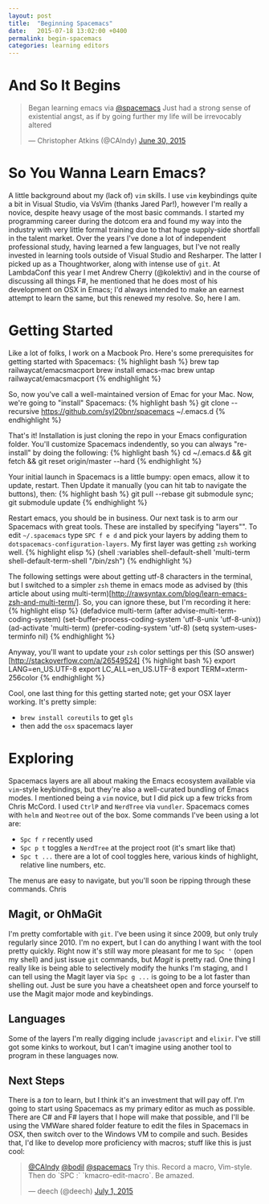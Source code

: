 ```yaml
---
layout: post
title:  "Beginning Spacemacs"
date:   2015-07-18 13:02:00 +0400
permalink: begin-spacemacs
categories: learning editors
---
```


# And So It Begins
<blockquote class="twitter-tweet" lang="en"><p lang="en" dir="ltr">Began learning emacs via <a href="https://twitter.com/spacemacs">@spacemacs</a> Just had a strong sense of existential angst, as if by going further my life will be irrevocably altered</p>&mdash; Christopher Atkins (@CAIndy) <a href="https://twitter.com/CAIndy/status/615702309805256704">June 30, 2015</a></blockquote>

# So You Wanna Learn Emacs?
A little background about my (lack of) `vim` skills. I use `vim` keybindings quite a bit in Visual Studio, via VsVim (thanks Jared Par!), however I'm really a novice, despite heavy usage of the most basic commands. I started my programming career during the dotcom era and found my way into the industry with very little formal training due to that huge supply-side shortfall in the talent market. Over the years I've done a lot of independent professional study, having learned a few languages, but I've not really invested in learning tools outside of Visual Studio and Resharper. The latter I picked up as a Thoughtworker, along with intense use of `git`. At LambdaConf this year I met Andrew Cherry (@kolektiv) and in the course of discussing all things F#, he mentioned that he does most of his development on OSX in Emacs; I'd always intended to make an earnest attempt to learn the same, but this renewed my resolve. So, here I am.

# Getting Started
Like a lot of folks, I work on a Macbook Pro. Here's some prerequisites for getting started with Spacemacs:
{% highlight bash %}
brew tap railwaycat/emacsmacport
brew install emacs-mac
brew untap railwaycat/emacsmacport
{% endhighlight %}


So, now you've call a well-maintained version of Emac for your Mac. Now, we're going to "install" Spacemacs:
{% highlight bash %}
git clone --recursive https://github.com/syl20bnr/spacemacs ~/.emacs.d
{% endhighlight %}

That's it! Installation is just cloning the repo in your Emacs configuration folder. You'll customize Spacemacs indendently, so you can always "re-install" by doing the following:
{% highlight bash %}
cd ~/.emacs.d && git fetch && git reset origin/master --hard
{% endhighlight %}

Your initial launch in Spacemacs is a little bumpy: open emacs, allow it to update, restart. Then Update it manually (you can hit tab to navigate the buttons), then:
{% highlight bash %}
git pull --rebase
git submodule sync; git submodule update
{% endhighlight %}

Restart emacs, you should be in business. Our next task is to arm our Spacemacs with great tools. These are installed by specifying "layers"". To edit `~/.spacemacs` type `SPC f e d` and pick your layers by adding them to `dotspacemacs-configuration-layers`. My first layer was getting `zsh` working well.
{% highlight elisp %}
(shell :variables
            shell-default-shell 'multi-term
            shell-default-term-shell "/bin/zsh")
{% endhighlight %}

The following settings were about getting utf-8 characters in the terminal, but I switched to a simpler `zsh` theme in emacs mode as advised by (this article about using multi-term)[http://rawsyntax.com/blog/learn-emacs-zsh-and-multi-term/]. So, you can ignore these, but I'm recording it here:
{% highlight elisp %}
(defadvice multi-term (after advise-multi-term-coding-system)
    (set-buffer-process-coding-system 'utf-8-unix 'utf-8-unix))
  (ad-activate 'multi-term)
  (prefer-coding-system 'utf-8)
  (setq system-uses-terminfo nil)
{% endhighlight %}

Anyway, you'll want to update your `zsh` color settings per this (SO answer)[http://stackoverflow.com/a/26549524]
{% highlight bash %}
export LANG=en_US.UTF-8
export LC_ALL=en_US.UTF-8
export TERM=xterm-256color
{% endhighlight %}

Cool, one last thing for this getting started note; get your OSX layer working. It's pretty simple:

- `brew install coreutils` to get `gls`
- then add the `osx` spacemacs layer 

# Exploring
Spacemacs layers are all about making the Emacs ecosystem available via `vim`-style keybindings, but they're also a well-curated bundling of Emacs modes. I mentioned being a `vim` novice, but I did pick up a few tricks from Chris McCord. I used `CtrlP` and `NerdTree` via `vundler`. Spacemacs comes with `helm` and `Neotree` out of the box. Some commands I've been using a lot are:

- `Spc f r` recently used
- `Spc p t` toggles a `NerdTree` at the project root (it's smart like that)
- `Spc t ...` there are a lot of cool toggles here, various kinds of highlight, relative line numbers, etc.

The menus are easy to navigate, but you'll soon be ripping through these commands. Chris 

## Magit, or OhMaGit
I'm pretty comfortable with `git`. I've been using it since 2009, but only truly regularly since 2010. I'm no expert, but I can do anything I want with the tool pretty quickly. Right now it's still way more pleasant for me to `Spc '` (open my shell) and just issue `git` commands, but *Magit* is pretty rad. One thing I really like is being able to selectively modify the hunks I'm staging, and I can tell using the Magit layer via `Spc g ...` is going to be a lot faster than shelling out. Just be sure you have a cheatsheet open and force yourself to use the Magit major mode and keybindings.

## Languages
Some of the layers I'm really digging include `javascript` and `elixir`. I've still got some kinks to workout, but I can't imagine using another tool to program in these languages now.

## Next Steps
There is a *ton* to learn, but I think it's an investment that will pay off. I'm going to start using Spacemacs as my primary editor as much as possible. There are C# and F# layers that I hope will make that possible, and I'll be using the VMWare shared folder feature to edit the files in Spacemacs in OSX, then switch over to the Windows VM to compile and such. Besides that, I'd like to develop more proficiency with macros; stuff like this is just cool:
<blockquote class="twitter-tweet" lang="en"><p lang="en" dir="ltr"><a href="https://twitter.com/CAIndy">@CAIndy</a> <a href="https://twitter.com/bodil">@bodil</a> <a href="https://twitter.com/spacemacs">@spacemacs</a> Try this. Record a macro, Vim-style. Then do `SPC :` `kmacro-edit-macro`. Be amazed.</p>&mdash; deech (@deech) <a href="https://twitter.com/deech/status/616217205181652992">July 1, 2015</a></blockquote>
<script async src="//platform.twitter.com/widgets.js" charset="utf-8"></script>
